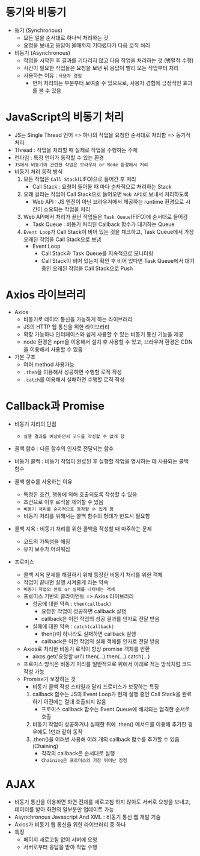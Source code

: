 # 동기와 비동기
* 동기 (Synchronous)
  * 모든 일을 순서대로 하나씩 처리하는 것
  * 요청을 보내고 응답이 올때까지 기다렸다가 다음 로직 처리
* 비동기 (Asynchronous)
  * 작업을 시작한 후 결과를 기다리지 않고 다음 작업을 처리하는 것 (병렬적 수행)
  * 시간이 필요한 작업들은 요청을 보낸 뒤 응답이 빨리 오는 작업부터 처리
  * 사용하는 이유 : `사용자 경험`
    * 먼저 처리되는 부분부터 보여줄 수 있으므로, 사용자 경험에 긍정적인 효과를 볼 수 있음

# JavaScript의 비동기 처리
* JS는 Single Thread 언어 => 하나의 작업을 요청한 순서대로 처리함 => 동기적 처리
* Thread : 작업을 처리할 때 실제로 작업을 수행하는 주체
* 런타임 : 특정 언어가 동작할 수 있는 환경
* `JS에서 비동기와 관련한 작업은 브라우저 or Node 환경에서 처리`
* 비동기 처리 동작 방식
    1. 모든 작업은 `Call Stack`(LIFO)으로 들어간 후 처리
        * Call Stack : 요청이 들어올 때 마다 순차적으로 처리하는 Stack
    2. 오래 걸리는 작업이 Call Stack으로 들어오면 `Web API`로 보내서 처리하도록
        * Web API : JS 엔진이 아닌 브라우저에서 제공하는 runtime 환경으로 시간이 소요되는 작업을 처리
    3. Web API에서 처리가 끝난 작업들은 `Task Queue`(FIFO)에 순서대로 들어감
        * Task Queue : 비동기 처리된 Callback 함수가 대기하는 Queue
    4. `Event Loop`가 Call Stack이 비어 있는 것을 체크하고, Task Queue에서 가장 오래된 작업을 Call Stack으로 보냄
        * Event Loop 
          * Call Stack과 Task Queue를 지속적으로 모니터링
          * Call Stack이 비어 있는지 확인 후 비어 있다면 Task Queue에서 대기 중인 오래된 작업을 Call Stack으로 Push

# Axios 라이브러리
* Axios 
  * 비동기로 데이터 통신을 가능하게 하는 라이브러리
  * JS의 HTTP 웹 통신을 위한 라이브러리
  * 확장 가능하나 인터페이스와 쉽게 사용할 수 있는 비동기 통신 기능을 제공
  * node 환경은 npm을 이용해서 설치 후 사용할 수 있고, 브라우저 환경은 CDN을 이용해서 사용할 수 있음
* 기본 구조
  * 여러 method 사용가능
  * `.then`을 이용해서 성공하면 수행할 로직 작성
  * `.catch`를 이용해서 실패하면 수행할 로직 작성

# Callback과 Promise
* 비동기 처리의 단점
  * `실행 결과를 예상하면서 코드를 작성할 수 없게 함`
* 콜백 함수 : 다른 함수의 인자로 전달되는 함수
* 비동기 콜백 : 비동기 작업이 완료된 후 실행할 작업을 명시하는 데 사용되는 콜백 함수
* 콜백 함수를 사용하는 이유
  * 특정한 조건, 행동에 의해 호출되도록 작성할 수 있음
  * 조건으로 이후 로직을 제어할 수 있음
  * `비동기 처리를 순차적으로 동작할 수 있게 함`
  * 비동기 처리를 위해서는 콜백 함수의 형태가 반드시 필요함
* 콜백 지옥 : 비동기 처리를 위한 콜백을 작성할 때 마주하는 문제
  * 코드의 가독성을 해침
  * 유지 보수가 어려워짐

* 프로미스
  * 콜백 지옥 문제를 해결하기 위해 등장한 비동기 처리를 위한 객체
  * 작업이 끝나면 실행 시켜줄게 라는 약속
  * `비동기 작업의 완료 or 실패를 나타내는 객체`
  * 프로미스 기반의 클라이언트 => Axios 라이브러리
    * 성공에 대한 약속 : `then(callback)`
      * 요청한 작업이 성공하면 callback 실행
      * callback은 이전 작업의 성공 결과를 인자로 전달 받음
    * 실패에 대한 약속 : `catch(callback)`
      * then()이 하나라도 실패하면 callback 실행
      * callback은 이전 작업의 실패 객체를 인자로 전달 받음
  * Axios로 처리한 비동기 로직이 항상 promise 객체를 반환
    * aixos.get('요청할 url').then(...).then(...).catch(...)
  * 프로미스 방식은 비동기 처리를 일반적으로 위에서 아래로 적는 방식처럼 코드 작성 가능
  * Promise가 보장하는 것
    * 비동기 콜백 작성 스타일과 달리 프로미스가 보장하는 특징  
    1. callback 함수는 JS의 Event Loop가 현재 실행 중인 Call Stack을 완료하기 이전에는 절대 호출되지 않음
        * 프로미스 callback 함수는 Event Queue에 배치되는 엄격한 순서로 호출
    2. 비동기 작업이 성공하거나 실패한 뒤에 .then() 메서드를 이용해 추가한 경우에도 1번과 같이 동작
    3. .then()을 여러번 사용해 여러 개의 callback 함수를 추가할 수 있음 (Chaining)
        * 각각의 callback은 순서대로 실행
        * `Chaining은 프로미스의 가장 뛰어난 장점`
# AJAX
* 비동기 통신을 이용하면 화면 전체를 새로고침 하지 않아도 서버로 요청을 보내고, 데이터를 받아 화면의 일부분만 업데이트 가능
* Asynchronous Javascript And XML : 비동기 통신 웹 개발 기술
* Axios가 비동기 웹 통신을 위한 라이브러리 중 하나
* 특징 
  * 페이지 새로고침 없이 서버에 요청
  * 서버로부터 응답을 받아 작업 수행